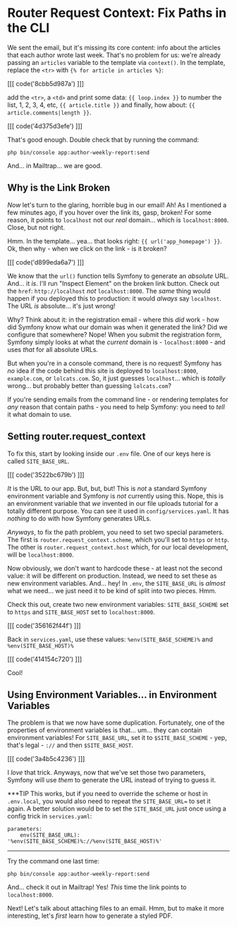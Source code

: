 # Router Request Context: Fix Paths in the CLI

We sent the email, but it's missing its core content: info about the articles
that each author wrote last week. That's no problem for us: we're already passing
an `articles` variable to the template via `context()`. In the template, replace
the `<tr>` with `{% for article in articles %}`: 

[[[ code('8cbb5d987a') ]]]

add the `<tr>`, a `<td>` and print some data: `{{ loop.index }}` 
to number the list, 1, 2, 3, 4, etc, `{{ article.title }}` and finally, 
how about: `{{ article.comments|length }}`.

[[[ code('4d375d3efe') ]]]

That's good enough. Double check that by running the command:

```terminal-silent
php bin/console app:author-weekly-report:send
```

And... in Mailtrap... we are good.

## Why is the Link Broken

*Now* let's turn to the glaring, horrible bug in our email! Ah! As I mentioned a
few minutes ago, if you hover over the link its, gasp, broken! For some reason,
it points to `localhost` not our *real* domain... which is `localhost:8000`. Close,
but not right.

Hmm. In the template... yea... that looks right: `{{ url('app_homepage') }}`.
Ok, then why - when we click on the link - is it broken?

[[[ code('d899eda6a7') ]]]

We know that the `url()` function tells Symfony to generate an *absolute* URL.
And... it *is*. I'll run "Inspect Element" on the broken link button. Check out
the `href`: `http://localhost` *not* `localhost:8000`. The *same* thing would
happen if you deployed this to production: it would *always* say `localhost`.
The URL *is* absolute... it's just wrong!

Why? Think about it: in the registration email - where this *did* work - how did
Symfony know what our domain was when it generated the link? Did we configure that
somewhere? Nope! When you submit the registration form, Symfony simply looks at
what the *current* domain is - `localhost:8000` - and uses *that* for all absolute
URLs.

But when you're in a console command, there is no request! Symfony has *no* idea
if the code behind this site is deployed to `localhost:8000`, `example.com`,
or `lolcats.com`. So, it just guesses `localhost`... which is *totally* wrong...
but probably better than guessing `lolcats.com`?

If you're sending emails from the command line - or rendering templates for *any*
reason that contain paths - you need to help Symfony: you need to *tell* it
what domain to use.

## Setting router.request_context

To fix this, start by looking inside our `.env` file. One of our keys here is called
`SITE_BASE_URL`. 

[[[ code('3522bc679b') ]]]

*It* is the URL to our app. But, but, but! This is *not* a standard
Symfony environment variable and Symfony is *not* currently using this. Nope, this
is an environment variable that *we* invented in our file uploads tutorial for a
totally different purpose. You can see it used in `config/services.yaml`. It has
*nothing* to do with how Symfony generates URLs.

*Anyways*, to fix the path problem, you need to set two special parameters. The
first is `router.request_context.scheme`, which you'll set to `https` or `http`.
The other is `router.request_context.host` which, for our local development, will
be `localhost:8000`.

Now obviously, we don't want to hardcode these - at least not the second value:
it will be different on production. Instead, we need to set these as new
environment variables. And... hey! In `.env`, the `SITE_BASE_URL` is *almost*
what we need... we just need it to be kind of split into two pieces. Hmm.

Check this out, create two new environment variables: `SITE_BASE_SCHEME` set to
`https` and `SITE_BASE_HOST` set to `localhost:8000`. 

[[[ code('356162f44f') ]]]

Back in `services.yaml`, use these values: `%env(SITE_BASE_SCHEME)%` 
and `%env(SITE_BASE_HOST)%`

[[[ code('414154c720') ]]]

Cool!

## Using Environment Variables... in Environment Variables

The problem is that we now have some duplication. Fortunately, one of the
properties of environment variables is that... um... they can contain environment
variables! For `SITE_BASE_URL`, set it to `$SITE_BASE_SCHEME` - yep, that's legal -
`://` and then `$SITE_BASE_HOST`.

[[[ code('3a4b5c4236') ]]]

I *love* that trick. Anyways, now that we've set those two parameters, Symfony
will use *them* to generate the URL instead of trying to guess it.

***TIP
This works, but if you need to override the scheme or host in `.env.local`, you would
also need to repeat the `SITE_BASE_URL=` to set it again. A better solution would
be to set the `SITE_BASE_URL` just once using a config trick in `services.yaml`:
```
parameters:
    env(SITE_BASE_URL): '%env(SITE_BASE_SCHEME)%://%env(SITE_BASE_HOST)%'
```
***

Try the command one last time:

```terminal-silent
php bin/console app:author-weekly-report:send
```

And... check it out in Mailtrap! Yes! *This* time the link points to
`localhost:8000`.

Next! Let's talk about attaching files to an email. Hmm, but to make it more
interesting, let's *first* learn how to generate a styled PDF.
